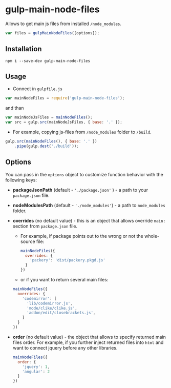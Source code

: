 # gulp-main-node-files
Allows to get main js files from installed ```/node_modules```.
``` javascript
var files = gulpMainNodeFiles([options]);
```

## Installation

```
npm i --save-dev gulp-main-node-files
```

## Usage
- Connect in ```gulpfile.js```

```javascript
var mainNodeFiles = require('gulp-main-node-files');
```
  and than
``` javascript
var mainNodeJsFiles = mainNodeFiles();
var src = gulp.src(mainNodeJsFiles, { base: '.' });
```

- For example, copying js-files from ```/node_modules``` folder to ```/build```.
``` javascript
gulp.src(mainNodeFiles(), { base: '.' })
    .pipe(gulp.dest('./build'));
```

## Options
You can pass in the ```options``` object to customize function behavior with the following keys:

- **packageJsonPath** (default - ``` './package.json' ``` ) - a path to your ```package.json``` file.

- **nodeModulesPath** (default - ```'./node_modules'```) - a path to ```node_modules``` folder.

- **overrides** (no default value) - this is an object that allows override ```main:``` section from ```package.json``` file.
  - For example, if package points out to the wrong or not the whole-source file:
    ``` javascript
    mainNodeFiles({
      overrides: {
        'packery': 'dist/packery.pkgd.js'
      }
    })
    ```
  - or if you want to return several main files:
  ``` javascript
  mainNodeFiles({
    overrides: {
      'codemirror': [
        'lib/codemirror.js',
        'mode/clike/clike.js',
        'addon/edit/closebrackets.js',
      ]
    }
  })
  ```
- **order** (no default value) - the object that allows to specify returned main files order.
  For example, if you further inject returned files into ```html``` and want to connect jquery before any other libraries.
  ``` javascript
  mainNodeFiles({
    order: {
      'jquery': 1,
      'angular': 2
    }
  })
  ```

